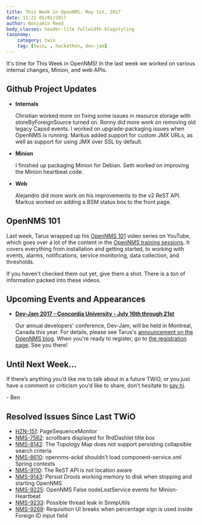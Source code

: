 ```yaml
---
title: This Week in OpenNMS: May 1st, 2017
date: 11:21 05/01/2017
author: Benjamin Reed
body_classes: header-lite fullwidth blogstyling
taxonomy:
    category: twio
    tag: [twio, , hackathon, dev-jam]
---
```


It's time for This Week in OpenNMS!  In the last week we worked on various internal changes, Minion, and web APIs.

<!-- git log --all --no-merges --since='2017-04-24 00:00:00' --until='2017-05-01 00:00:00' --format='%Cblue%ai %Cgreen%aN %Cred%d %Creset%s %Cblue(%H)' | sort | less -R -->

## Github Project Updates

* __Internals__

  Christian worked more on fixing some issues in resource storage with storeByForeignSource turned on.  Ronny did more work on removing old legacy Capsd events.  I worked on upgrade-packaging issues when OpenNMS is running.  Markus added support for custom JMX URLs, as well as support for using JMX over SSL by default.

* __Minion__

  I finished up packaging Minion for Debian.  Seth worked on improving the Minion heartbeat code.

* __Web__

  Alejandro did more work on his improvements to the v2 ReST API.  Markus worked on adding a BSM status box to the front page.


## OpenNMS 101

Last week, Tarus wrapped up his [OpenNMS 101](https://www.opennms.org/en/blog/opennms-101) video series on YouTube, which goes over a lot of the content in the [OpenNMS training sessions](https://www.opennms.com/training).  It covers everything from installation and getting started, to working with events, alarms, notifications, service monitoring, data collection, and thresholds.

If you haven't checked them out yet, give them a shot.  There is a _ton_ of information packed into these videos.


## Upcoming Events and Appearances

* __[Dev-Jam 2017 - Concordia University - July 16th through 21st](http://www.opennms.com/opennms-dev-jam-registration)__

  Our annual developers' conference, Dev-Jam, will be held in Montreal, Canada this year.  For details, please see Tarus's [announcement on the OpenNMS blog](https://opennms.org/en/blog/2017-03-07-devjam-2017).  When you're ready to register, go to [the registration page](http://www.opennms.com/opennms-dev-jam-registration).  See you there!


## Until Next Week…

If there’s anything you’d like me to talk about in a future TWiO, or you just have a comment or criticism you’d like to share, don’t hesitate to [say hi](mailto:twio@opennms.org).

\- Ben

<!--
  https://github.com/OpenNMS/twio-fodder/blob/master/scripts/twio-issues-list.pl
-->

## Resolved Issues Since Last TWiO

* [HZN-151](https://issues.opennms.org/browse/HZN-151): PageSequenceMonitor
* [NMS-7562](https://issues.opennms.org/browse/NMS-7562): scrollbars displayed for RrdDashlet title box
* [NMS-8142](https://issues.opennms.org/browse/NMS-8142): The Topology Map does not support persisting collapsible search criteria
* [NMS-8610](https://issues.opennms.org/browse/NMS-8610): opennms-ackd shouldn't load component-service.xml Spring contexts
* [NMS-9110](https://issues.opennms.org/browse/NMS-9110): The ReST API is not location aware
* [NMS-9143](https://issues.opennms.org/browse/NMS-9143): Persist Drools working memory to disk when stopping and starting OpenNMS
* [NMS-9225](https://issues.opennms.org/browse/NMS-9225): OpenNMS False nodeLostService events for Minion-Heartbeat
* [NMS-9233](https://issues.opennms.org/browse/NMS-9233): Possible thread leak in SnmpUtils
* [NMS-9269](https://issues.opennms.org/browse/NMS-9269): Requisition UI breaks when percentage sign is used inside Foreign ID input field
